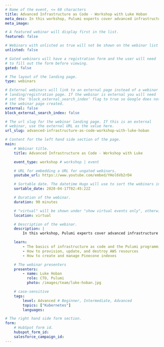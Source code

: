 ```yaml
---
# Name of the event, <= 60 characters
title: Advanced Infrastructure as Code - Workshop with Luke Hoban
meta_desc: In this workshop, Pulumi experts cover advanced infrastructure as code topics including authoring components, multi-stack architectures, and testing
meta_image:

# A featured webinar will display first in the list.
featured: false

# Webinars with unlisted as true will not be shown on the webinar list
unlisted: false

# Gated webinars will have a registration form and the user will need
# to fill out the form before viewing.
gated: false

# The layout of the landing page.
type: webinars

# External webinars will link to an external page instead of a webinar
# landing/registration page. If the webinar is external you will need
# set the 'block_external_search_index' flag to true so Google does not index
# the webinar page created.
external: false
block_external_search_index: false

# The url slug for the webinar landing page. If this is an external
# webinar, use the external URL as the value here.
url_slug: advanced-infrastructure-as-code-workshop-with-luke-hoban

# Content for the left hand side section of the page.
main:
    # Webinar title.
    title: Advanced Infrastructure as Code - Workshop with Luke

    event_type: workshop # workshop | event

    # URL for embedding a URL for ungated webinars.
    youtube_url: https://www.youtube.com/embed/YHol6Vb2rD4

    # Sortable date. The datetime Hugo will use to sort the webinars in date order.
    sortable_date: 2020-04-17T02:45:22Z

    # Duration of the webinar.
    duration: 90 minutes

    # "virtual" will be shown under "show virtual events only", otherwise shown as City, State (seattle, wa)
    location: virtual

    # Description of the webinar.
    description: |
        In this workshop, Pulumi experts cover advanced infrastructure as code topics including authoring components, multi-stack architectures, and testing. You'll also learn how to apply infrastructure as code to Kubernetes - both for provisioning managed Kubernetes clusters and deploying Kubernetes applications and services on top of existing clusters.  [Get started](https://pulumi.com/start)

    learn:
        - The basics of infrastructure as code and the Pulumi programming model
        - How to provision, update, and destroy AWS resources
        - How to create and manage Pinecone indexes

    # The webinar presenters
    presenters:
        - name: Luke Hoban
          role: CTO, Pulumi
          photo: /images/team/luke-hoban.jpg

    # case-sensitive
    tags:
        level: Advanced # Beginner, Intermediate, Advanced
        topics: ["Kubernetes"]
        languages:

# The right hand side form section.
form:
    # HubSpot form id.
    hubspot_form_id:
    salesforce_campaign_id:
---
```

